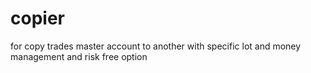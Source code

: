 # copier 
for copy trades master account to another with specific lot and money management and risk free option
